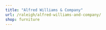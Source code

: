 ```yaml
---
title: "Alfred Williams & Company"
url: /raleigh/alfred-williams-and-company/
shop: furniture
---
```

